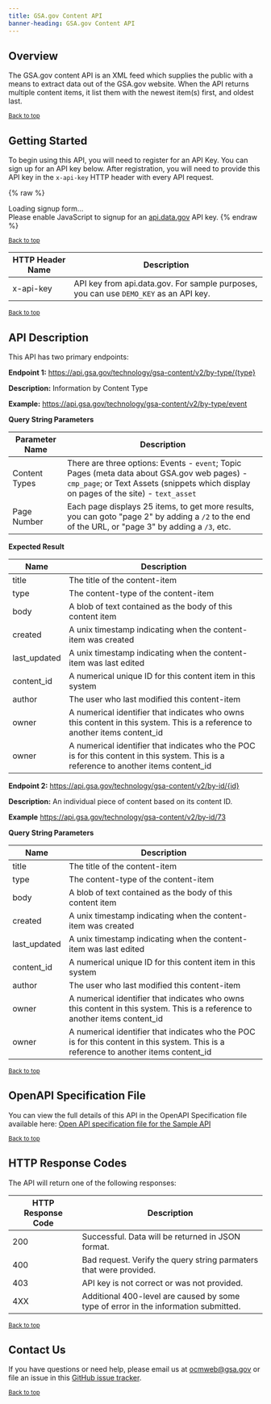 ```yaml
---
title: GSA.gov Content API
banner-heading: GSA.gov Content API
---
```



## Overview

The GSA.gov content API is an XML feed which supplies the public with a means to extract data out of the GSA.gov website. When the API returns multiple content items, it list them with the newest item(s) first, and oldest last. 

<p><small><a href="#">Back to top</a></small></p>

## Getting Started



To begin using this API, you will need to register for an API Key. You can sign up for an API key below.  After registration, you will need to provide this API key in the `x-api-key` HTTP header with every API request.


{% raw %}
<div id="apidatagov_signup">Loading signup form...</div>
<script type="text/javascript">
  /* * * CONFIGURATION VARIABLES: EDIT BEFORE PASTING INTO YOUR WEBPAGE * * */
  var apiUmbrellaSignupOptions = {
    // Pick a short, unique name to identify your site, like 'gsa-auctions'
    // in this example.
    registrationSource: 'gsa-open',

    // Enter the API key you signed up for and specially configured for this
    // API key signup embed form.
    apiKey: 'Wjww6pZMosePwXxnz7foeWBYa0ADCcw1NIMfuOoP',

    // Provide an example URL you want to show to users after they signup.
    // This can be any API endpoint on your server, and you can use the
    // special {{api_key}} variable to automatically substitute in the API
    // key the user just signed up for.
    exampleApiUrl: 'https://api.gsa.gov/technology/gsa-content/v2/by-type/event?api_key={{api_key}}',

    // OPTIONAL: Provide extra content to display on the signup confirmation
    // page. This will be displayed below the user's API key and the example
    // API URL are shown. HTML is allowed. Defaults to ""
    // signupConfirmationMessage: '',

    // OPTIONAL: Provide a URL to your own contact page to link to for user
    // support. Defaults to "https://api.data.gov/contact/"
    contactUrl: 'https://github.com/gsa/gsa-apis/issues',

    // OPTIONAL: Set to true to verify the user's e-mail address by only
    // sending them their API key via e-mail, and not displaying it on the
    // signup confirmation web page. Defaults to false.
    // verifyEmail: true,

    // OPTIONAL: Set to false to disable sending a welcome e-mail to the
    // user after signing up. Defaults to true.
    // sendWelcomeEmail: false,

    // OPTIONAL: Provide the name of your developer site. This will appear
    // in the subject of the welcome e-mail as "Your {{siteName}} API key".
    // Defaults to "api.data.gov".
    // siteName: 'GSA Developer Network',

    // OPTIONAL: Provide a custom sender name for who the welcome email
    // appears from. The actual address will be "noreply@api.data.gov", but
    // this will change the name of the displayed sender in this fashion:
    // "{{emailFromName}} <noreply@api.data.gov>". Defaults to "".
    // emailFromName: 'GSA Developer Network',

    // OPTIONAL: Provide an extra input field to ask for the user's website.
    // Defaults to false.
    // websiteInput: true,

    // OPTIONAL: Provide an extra checkbox asking the user to agree to terms
    // and conditions before signing up. Defaults to false.
    // termsCheckbox: true,

    // OPTIONAL: If the terms & conditions checkbox is enabled, link to this
    // URL for your API's terms & conditions. Defaults to "".
    // termsUrl: "https://agency.gov/api-terms/",
  };

  /* * * DON'T EDIT BELOW THIS LINE * * */
  (function() {
    var apiUmbrella = document.createElement('script'); apiUmbrella.type = 'text/javascript'; apiUmbrella.async = true;
    apiUmbrella.src = 'https://api.data.gov/static/javascripts/signup_embed.js';
    (document.getElementsByTagName('head')[0] || document.getElementsByTagName('body')[0]).appendChild(apiUmbrella);
  })();
</script>
<noscript>Please enable JavaScript to signup for an <a href="http://api.data.gov/">api.data.gov</a> API key.</noscript>
{% endraw %}  

<p><small><a href="#">Back to top</a></small></p>

| HTTP Header Name | Description |
| ---- | ----------- |
| x-api-key | API key from api.data.gov.  For sample purposes, you can use `DEMO_KEY` as an API key. |


<p><small><a href="#">Back to top</a></small></p>

## API Description



This API has two primary endpoints:

**Endpoint 1:** https://api.gsa.gov/technology/gsa-content/v2/by-type/{type}

**Description:**   Information by Content Type

**Example:** https://api.gsa.gov/technology/gsa-content/v2/by-type/event

**Query String Parameters**

| Parameter Name | Description |
| ---- | ----------- |
| Content Types | There are three options: Events - `event`; Topic Pages (meta data about GSA.gov web pages) - `cmp_page`; or Text Assets (snippets which display on pages of the site) - `text_asset`  |
| Page Number | Each page displays 25 items, to get more results, you can goto "page 2" by adding a `/2` to the end of the URL, or "page 3" by adding a `/3`, etc. |


**Expected Result**

| Name  | Description |
| ---- | ----------- |
| title | The title of the content-item |
| type | The content-type of the content-item |
| body | A blob of text contained as the body of this content item |
| created | A unix timestamp indicating when the content-item was created |
| last_updated | A unix timestamp indicating when the content-item was last edited |
| content_id | A numerical unique ID for this content item in this system |
| author | The user who last modified this content-item |
| owner | A numerical identifier that indicates who owns this content in this system. This is a reference to another items content_id |
| owner | A numerical identifier that indicates who the POC is for this content in this system. This is a reference to another items content_id |


**Endpoint 2:** https://api.gsa.gov/technology/gsa-content/v2/by-id/{id}

**Description:**   An individual piece of content based on its content ID.  

**Example** https://api.gsa.gov/technology/gsa-content/v2/by-id/73


**Query String Parameters**

| Name  | Description |
| ---- | ----------- |
| title | The title of the content-item |
| type | The content-type of the content-item |
| body | A blob of text contained as the body of this content item |
| created | A unix timestamp indicating when the content-item was created |
| last_updated | A unix timestamp indicating when the content-item was last edited |
| content_id | A numerical unique ID for this content item in this system |
| author | The user who last modified this content-item |
| owner | A numerical identifier that indicates who owns this content in this system. This is a reference to another items content_id |
| owner | A numerical identifier that indicates who the POC is for this content in this system. This is a reference to another items content_id |


<p><small><a href="#">Back to top</a></small></p>

## OpenAPI Specification File

You can view the full details of this API in the OpenAPI Specification file available here:
<a href="v1/openapi.yaml">Open API specification file for the Sample API</a>

<p><small><a href="#">Back to top</a></small></p>

## HTTP Response Codes

The API will return one of the following responses:

| HTTP Response Code | Description |
| ---- | ----------- |
| 200 | Successful. Data will be returned in JSON format. |
| 400 | Bad request. Verify the query string parmaters that were provided. |
| 403 | API key is not correct or was not provided. |
| 4XX | Additional 400-level are caused by some type of error in the information submitted. |

<p><small><a href="#">Back to top</a></small></p>


## Contact Us

If you have questions or need help, please email us at [ocmweb@gsa.gov](mailto:ocmweb@gsa.gov) or file an issue in this [GitHub issue tracker](https://github.com/gsa/gsa-apis/issues).  

<p><small><a href="#">Back to top</a></small></p>
